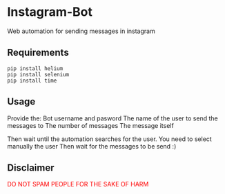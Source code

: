 # Instagram-Bot
Web automation for sending messages in instagram

## Requirements 
```
pip install helium
pip install selenium
pip install time
```

## Usage
Provide the:
Bot username and pasword
The name of the user to send the messages to
The number of messages
The message itself

Then wait until the automation searches for the user.
You need to select manually the user
Then wait for the messages to be send :)

## Disclaimer
<span style="color: red"> DO NOT SPAM PEOPLE FOR THE SAKE OF HARM </span>
